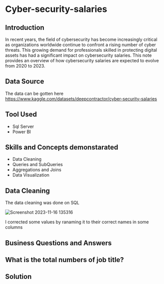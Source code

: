# Cyber-security-salaries

## Introduction
In recent years, the field of cybersecurity has become increasingly critical as organizations worldwide continue to confront a rising number of cyber threats. This growing demand for professionals skilled in protecting digital assets has had a significant impact on cybersecurity salaries. This note provides an overview of how cybersecurity salaries are expected to evolve from 2020 to 2023.
## Data Source
The data can be gotten here https://www.kaggle.com/datasets/deepcontractor/cyber-security-salaries
## Tool Used
- Sql Server
- Power BI
## Skills and Concepts demonstarated
- Data Cleaning
- Queries and SubQueries
- Aggregations and Joins
- Data Visualization
## Data Cleaning
The data cleaning was done on SQL 

![Screenshot 2023-11-16 135316](https://github.com/AdekunleOjo/Cyber-security-salaries/assets/55541028/5e88094c-8f5f-4274-824a-988ba64c287c)

I corrected some values by ranaming it to their correct names in some columns
## Business Questions and Answers
## What is the total numbers of job title?
## Solution

